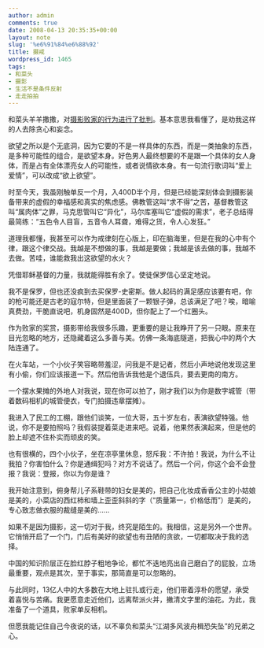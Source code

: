 ```yaml
---
author: admin
comments: true
date: 2008-04-13 20:35:35+00:00
layout: note
slug: '%e6%91%84%e6%88%92'
title: 摄戒
wordpress_id: 1465
tags:
- 和菜头
- 摄影
- 生活不是条件反射
- 走走拍拍
---
```


和菜头羊羊撒撒，对[摄影败家的行为进行了批判](http://www.hecaitou.net/?p=2787)。基本意思我看懂了，是劝我这样的人去除贪心和妄念。

欲望之所以是个无底洞，因为它要的不是一样具体的东西，而是一类抽象的东西，是多种可能性的组合，是欲望本身。好色男人最终想要的不是跟一个具体的女人身体，而是占有全体漂亮女人的可能性，或者说情欲本身。有一句流行歌词叫“爱上爱情”，可以改成“欲上欲望”。

时至今天，我虽刚触单反一个月，入400D半个月，但是已经能深刻体会到摄影装备带来的虚假的幸福感和真实的焦虑感。佛教管这叫“求不得”之苦，基督教管这叫“属肉体”之罪，马克思管叫它“异化”，马尔库塞叫它“虚假的需求”，老子总结得最简练：“五色令人目盲，五音令人耳聋，难得之货，令人心发狂。”

道理我都懂，我甚至可以作为戒律刻在心版上，印在脑海里，但是在我的心中有个律，跟这个律交战。我越是不想做的事，我越是要做；我越是该去做的事，我越不去做。苦哇，谁能救我出这欲望的水火？

凭借耶稣基督的力量，我就能得胜有余了。使徒保罗信心坚定地说。

我不是保罗，但也还没疯到去买保罗-史密斯。做人起码的满足感应该要有吧，你的枪可能还是古老的寇尔特，但是里面装了一颗银子弹，总该满足了吧？唉，暗喻真费劲，干脆直说吧，机身固然是400D，但你配上了一个红圈头。

作为败家的奖赏，摄影带给我很多乐趣，更重要的是让我睁开了另一只眼。原来在目光忽略的地方，还隐藏着这么多善与美。仿佛一条海底隧道，把我心中的两个大陆连通了。

在火车站，一个小伙子笑容略带羞涩，问我是不是记者，然后小声地说他发现这里有小偷，你们应该报道一下。然后他告诉我他是个退伍兵，要去更南的南方。

一个摆水果摊的外地人对我说，现在你可以拍了，刚才我们以为你是数字城管（带着数码相机的城管便衣，专门拍摄违章摆摊）。

我进入了民工的工棚，跟他们谈笑，一位大哥，五十岁左右，表演欲望特强。他说，你不是要拍照吗？我假装提着菜走进来吧。说着，他果然表演起来，但是他的脸上却遮不住朴实而顽皮的笑。

也有很横的，四个小伙子，坐在凉亭里休息，怒斥我：不许拍！我说，为什么不让我拍？你害怕什么？你是通缉犯吗？对方不说话了。然后一个问，你这个会不会登报？我说：登报，你以为你是谁？

我开始注意到，俯身帮儿子系鞋带的妇女是美的，把自己化妆成香香公主的小姑娘是美的，小菜店的西红柿和墙上歪歪斜斜的字（“质量第一，价格低而”）是美的，专心致志做衣服的裁缝是美的……

如果不是因为摄影，这一切对于我，终究是陌生的。我相信，这是另外一个世界。它悄悄开启了一个门，门后有美好的欲望也有丑陋的贪欲，一切都取决于我的选择。

中国的知识阶层正在脸红脖子粗地争论，都忙不迭地亮出自己磨白了的屁股，立场最重要，观点是其次，至于事实，那简直是可以忽略的。

与此同时，13亿人中的大多数在大地上驻扎或行走，他们带着淳朴的愿望，承受着喜悦与苦痛。我更愿意走近他们，远离帮派火并，撇清文字里的油花。为此，我准备了一个道具，败家单反相机。

但愿我能记住自己今夜说的话，以不辜负和菜头“江湖多风波舟楫恐失坠”的兄弟之心。
